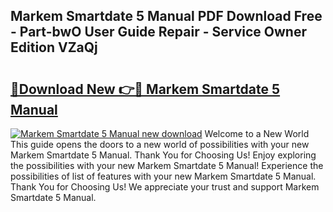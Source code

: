 ## Markem Smartdate 5 Manual PDF Download Free - Part-bwO User Guide Repair - Service Owner Edition VZaQj

# <h2><a href="http://bc67983.oget.top/?id=Markem+Smartdate+5+Manual">🔗Download New 👉🔴 Markem Smartdate 5 Manual</a></h2>

[![Markem Smartdate 5 Manual new download](https://i.imgur.com/5g1atiW.png)](http://bc67983.oget.top/?id=Markem+Smartdate+5+Manual)
Welcome to a New World This guide opens the doors to a new world of possibilities with your new Markem Smartdate 5 Manual. Thank You for Choosing Us! Enjoy exploring the possibilities with your new Markem Smartdate 5 Manual! Experience the possibilities of list of features with your new Markem Smartdate 5 Manual. Thank You for Choosing Us! We appreciate your trust and support Markem Smartdate 5 Manual.
